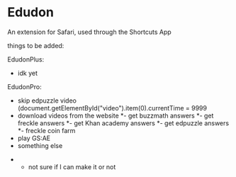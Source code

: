 # Edudon
An extension for Safari, used through the Shortcuts App

things to be added:

EdudonPlus:

- idk yet

EdudonPro:

- skip edpuzzle video (document.getElementById("video").item(0).currentTime = 9999 
- download videos from the website
*- get buzzmath answers
*- get freckle answers
*- get Khan academy answers
*- get edpuzzle answers
*- freckle coin farm
- play GS:AE
- something else

* - not sure if I can make it or not
